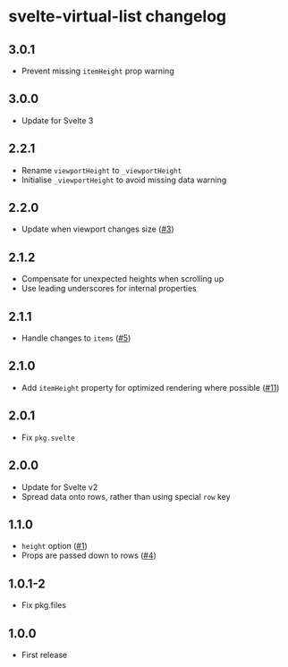# svelte-virtual-list changelog

## 3.0.1

* Prevent missing `itemHeight` prop warning

## 3.0.0

* Update for Svelte 3

## 2.2.1

* Rename `viewportHeight` to `_viewportHeight`
* Initialise `_viewportHeight` to avoid missing data warning

## 2.2.0

* Update when viewport changes size ([#3](https://github.com/sveltejs/svelte-virtual-list/issues/3))

## 2.1.2

* Compensate for unexpected heights when scrolling up
* Use leading underscores for internal properties

## 2.1.1

* Handle changes to `items` ([#5](https://github.com/sveltejs/svelte-virtual-list/issues/5))

## 2.1.0

* Add `itemHeight` property for optimized rendering where possible ([#11](https://github.com/sveltejs/svelte-virtual-list/pull/11))

## 2.0.1

* Fix `pkg.svelte`

## 2.0.0

* Update for Svelte v2
* Spread data onto rows, rather than using special `row` key

## 1.1.0

* `height` option ([#1](https://github.com/sveltejs/svelte-virtual-list/issues/1))
* Props are passed down to rows ([#4](https://github.com/sveltejs/svelte-virtual-list/issues/4))

## 1.0.1-2

* Fix pkg.files

## 1.0.0

* First release